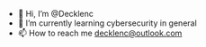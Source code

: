 - 👋 Hi, I’m @Decklenc
- 🌱 I’m currently learning cybersecurity in general
- 📫 How to reach me decklenc@outlook.com

<!---
Decklenc/Decklenc is a ✨ special ✨ repository because its `README.md` (this file) appears on your GitHub profile.
You can click the Preview link to take a look at your changes.
--->

